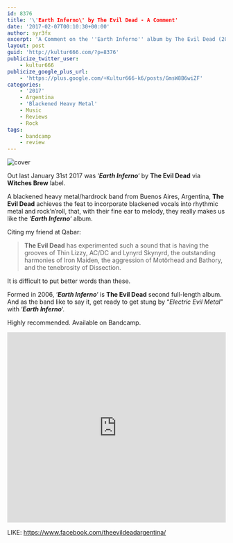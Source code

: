 ```yaml
---
id: 8376
title: '\'Earth Inferno\' by The Evil Dead - A Comment'
date: '2017-02-07T00:10:30+00:00'
author: syr3fx
excerpt: 'A Comment on the ''Earth Inferno'' album by The Evil Dead (2017).'
layout: post
guid: 'http://kultur666.com/?p=8376'
publicize_twitter_user:
    - kultur666
publicize_google_plus_url:
    - 'https://plus.google.com/+Kultur666-k6/posts/GmsW8B6wiZF'
categories:
    - '2017'
    - Argentina
    - 'Blackened Heavy Metal'
    - Music
    - Reviews
    - Rock
tags:
    - bandcamp
    - review
---
```


![cover](http://localhost:8080/wp-content/uploads/2017/02/cover.jpg?w=680)

Out last January 31st 2017 was ‘***Earth Inferno***‘ by **The Evil Dead** via **Witches Brew** label.

A blackened heavy metal/hardrock band from Buenos Aires, Argentina, **The Evil Dead** achieves the feat to incorporate blackened vocals into rhythmic metal and rock’n’roll, that, with their fine ear to melody, they really makes us like the ‘***Earth Inferno***‘ album.

Citing my friend at Qabar:

> **The Evil Dead** has experimented such a sound that is having the grooves of Thin Lizzy, AC/DC and Lynyrd Skynyrd, the outstanding harmonies of Iron Maiden, the aggression of Motörhead and Bathory, and the tenebrosity of Dissection.

It is difficult to put better words than these.

Formed in 2006, ‘***Earth Inferno***‘ is **The Evil Dead** second full-length album. And as the band like to say it, get ready to get stung by “*Electric Evil Metal*” with ‘***Earth Inferno***‘.

Highly recommended. Available on Bandcamp.

<iframe style="border: 0; width: 100%; height: 439px;" src="https://bandcamp.com/EmbeddedPlayer/album=1554080787/size=large/bgcol=333333/linkcol=e99708/tracklist=false/transparent=true/" seamless></iframe>

LIKE: <https://www.facebook.com/theevildeadargentina/>